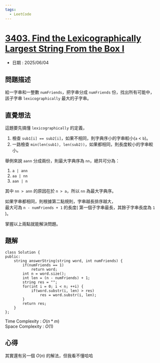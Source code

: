 ```yaml
---
tags:
  - LeetCode
---
```


# [3403. Find the Lexicographically Largest String From the Box I](https://leetcode.com/problems/find-the-lexicographically-largest-string-from-the-box-i/description/)  

+ 日期 : 2025/06/04  

## 問題描述  

給一字串和一整數 `numFriends`，把字串分成 `numFriends` 份，找出所有可能中，  
該子字串 `lexicographically` 最大的子字串。  

## 直覺想法  

這題要先搞懂 `lexicographically` 的定義，  

1. 檢查 `sub1[i] == sub2[i]`，如果不相同，則字典序小的字串較小(`a` < `b`)。
2. 一路檢查 `min(len(sub1), len(sub2))`，如果都相同，則長度較小的字串較小。  

舉例來說 `aann` 分成兩份，則最大字典序為 `nn`，總共可分為：  

1. `a | ann`  
2. `aa | nn`  
3. `aan | n`  

其中 `nn > ann` 的原因在於 `n > a`，所以 `nn` 為最大字典序。  

如果字串都相同，則根據第二點規則，字串越長排序越大，  
最大可為 `n - numFriends + 1` 的長度( 第一個子字串最長，其餘子字串長度為 `1` )。  

掌握以上兩點就能解決問題。  

## 題解  

```cpp=
class Solution {
public:
    string answerString(string word, int numFriends) {
        if(numFriends == 1)
            return word;
        int n = word.size();
        int len = (n - numFriends) + 1;
        string res = "";
        for(int i = 0; i < n; ++i) {
            if(word.substr(i, len) > res)
                res = word.substr(i, len);
        }
        return res;
    }
};
```

Time Complexity : $O(n*m)$  
Space Complexity : $O(1)$  

## 心得  

其實還有另一個 $O(n)$ 的解法，但我看不懂哈哈  

